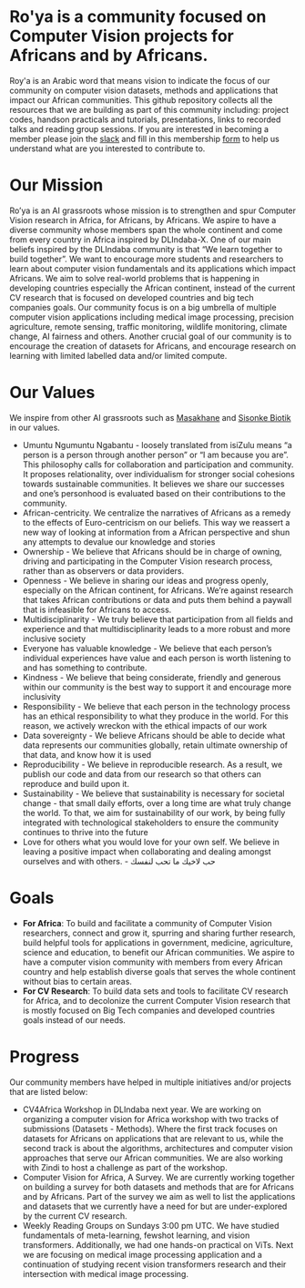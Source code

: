 # Ro'ya is a community focused on Computer Vision projects for Africans and by Africans.

Roy'a is an Arabic word that means vision to indicate the focus of our community on computer vision datasets, methods and applications that impact our African communities. This github repository collects all the resources that we are building as part of this community including: project codes, handson practicals and tutorials, presentations, links to recorded talks and reading group sessions. If you are interested in becoming a member please join the [slack](
https://join.slack.com/t/cv4africa/shared_invite/zt-1i7usvl9j-q9KZrmj~1~_a6HA4yL0CWA) and fill in this membership [form](https://forms.gle/dEcJKGpDfHLgM49H6) to help us understand what are you interested to contribute to.

# Our Mission

Ro’ya is an AI grassroots whose mission is to strengthen and spur Computer Vision research in Africa, for Africans, by Africans. 
We aspire to have a diverse community whose members span the whole continent and come from every country in Africa inspired by DLIndaba-X. One of our main beliefs inspired by the DLIndaba community is that “We learn together to build together”. We want to encourage more students and researchers to learn about computer vision fundamentals and its applications which impact Africans. We aim to solve real-world problems that is happening in developing countries especially the African continent, instead of the current CV research that is focused on developed countries and big tech companies goals. Our community focus is on a big umbrella of multiple computer vision applications including medical image processing, precision agriculture, remote sensing, traffic monitoring, wildlife monitoring, climate change, AI fairness and others. Another crucial goal of our community is to encourage the creation of datasets for Africans, and encourage research on learning with limited labelled data and/or limited compute.

# Our Values
We inspire from other AI grassroots such as [Masakhane](https://github.com/masakhane-io/masakhane-community) and [Sisonke Biotik](https://github.com/SisonkeBiotik-Africa/SisonkeBiotik-Community) in our values.

* Umuntu Ngumuntu Ngabantu - loosely translated from isiZulu means “a person is a person through another person” or “I am because you are”. This philosophy calls for collaboration and participation and community. It proposes relationality, over individualism for stronger social cohesions towards sustainable communities. It believes we share our successes and one’s personhood is evaluated based on their contributions to the community.
* African-centricity. We centralize the narratives of Africans as a remedy to the effects of Euro-centricism on our beliefs. This way we reassert a new way of looking at information from a African perspective and shun any attempts to devalue our knowledge and stories
* Ownership - We believe that Africans should be in charge of owning, driving and participating in the Computer Vision research process, rather than as observers or data providers.
* Openness - We believe in sharing our ideas and progress openly, especially on the African continent, for Africans. We’re against research that takes African contributions or data and puts them behind a paywall that is infeasible for Africans to access.
* Multidisciplinarity - We truly believe that participation from all fields and experience and that multidisciplinarity leads to a more robust and more inclusive society
* Everyone has valuable knowledge - We believe that each person’s individual experiences have value and each person is worth listening to and has something to contribute.
* Kindness - We believe that being considerate, friendly and generous within our community is the best way to support it and encourage more inclusivity
* Responsibility - We believe that each person in the technology process has an ethical responsibility to what they produce in the world. For this reason, we actively wreckon with the ethical impacts of our work
* Data sovereignty - We believe Africans should be able to decide what data represents our communities globally, retain ultimate ownership of that data, and know how it is used
* Reproducibility - We believe in reproducible research. As a result, we publish our code and data from our research so that others can reproduce and build upon it.
* Sustainability - We believe that sustainability is necessary for societal change - that small daily efforts, over a long time are what truly change the world. To that, we aim for sustainability of our work, by being fully integrated with technological stakeholders to ensure the community continues to thrive into the future
* Love for others what you would love for your own self. We believe in leaving a positive impact when collaborating and dealing amongst ourselves and with others. - حب لاخيك ما تحب لنفسك


# Goals

* **For Africa**: To build and facilitate a community of Computer Vision researchers, connect and grow it, spurring and sharing further research, build helpful tools for applications in government, medicine, agriculture, science and education, to benefit our African communities. We aspire to have a computer vision community with members from every African country and help establish diverse goals that serves the whole continent without bias to certain areas.
* **For CV Research**: To build data sets and tools to facilitate CV research for Africa, and to decolonize the current Computer Vision research that is mostly focused on Big Tech companies and developed countries goals instead of our needs.

# Progress
Our community members have helped in multiple initiatives and/or projects that are listed below:
* CV4Africa Workshop in DLIndaba next year. We are working on organizing a computer vision for Africa workshop with two tracks of submissions (Datasets - Methods). Where the first track focuses on datasets for Africans on applications that are relevant to us, while the second track is about the algorithms, architectures and computer vision approaches that serve our African communities. We are also working with Zindi to host a challenge as part of the workshop.
* Computer Vision for Africa, A Survey. We are currently working together on building a survey for both datasets and methods that are for Africans and by Africans. Part of the survey we aim as well to list the applications and datasets that we currently have a need for but are under-explored by the current CV research.
* Weekly Reading Groups on Sundays 3:00 pm UTC. We have studied fundamentals of meta-learning, fewshot learning, and vision transformers. Additionally, we had one hands-on practical on ViTs. Next we are focusing on medical image processing application and a continuation of studying recent vision transformers research and their intersection with medical image processing.
